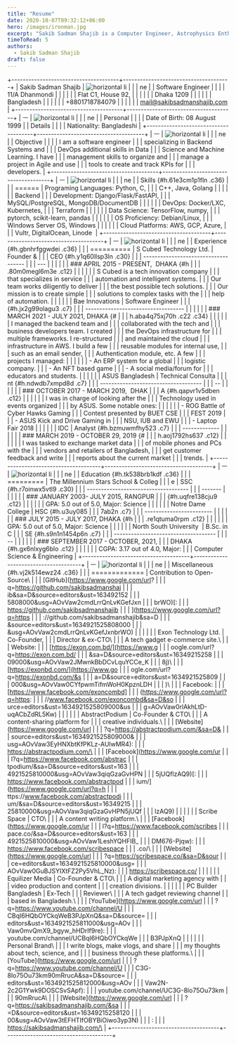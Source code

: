 ```yaml
---
title: "Resume"
date: 2020-10-07T09:32:12+06:00
hero: /images/ironman.jpg
excerpt: "Sakib Sadman Shajib is a Computer Engineer, Astrophysics Enthusiast, who promotes clean energy production and storage and loves video games."
timeToRead: 5
authors:
  - Sakib Sadman Shajib
draft: false
---
```

+--------------------------------------+--------------------------------------+
| Sakib Sadman Shajib                  | ![](images/horizontal_line.png "horizontal li |
|                                      | ne")                                 |
| Software Engineer                    |                                      |
|                                      | 11/A Dhanmondi                       |
|                                      |                                      |
|                                      | Flat C1, House 92,                   |
|                                      |                                      |
|                                      | Dhaka 1209                           |
|                                      |                                      |
|                                      | Bangladesh                           |
|                                      |                                      |
|                                      | +8801718784079                       |
|                                      |                                      |
|                                      | mail@sakibsadmanshajib.com           |
+--------------------------------------+--------------------------------------+
| ㅡ                                   | ![](images/horizontal_line.png "horizontal li |
|                                      | ne")                                 |
| Personal                             |                                      |
|                                      | Date of Birth: 08 August 1999        |
| Details                              |                                      |
|                                      | Nationality: Bangladeshi             |
+--------------------------------------+--------------------------------------+
| ㅡ                                   | ![](images/horizontal_line.png "horizontal li |
|                                      | ne")                                 |
| Objective                            |                                      |
|                                      | I am a software engineer             |
|                                      | specializing in Backend Systems and  |
|                                      | DevOps additional skills in Data     |
|                                      | Science and Machine Learning. I have |
|                                      | management skills to organize and    |
|                                      | manage a project in Agile and use    |
|                                      | tools to create and track KPIs for   |
|                                      | developers.                          |
+--------------------------------------+--------------------------------------+
| ㅡ                                   | ![](images/horizontal_line.png "horizontal li |
|                                      | ne")                                 |
| Skills {#h.61e3cm1p1fln .c36}        |                                      |
| ======                               | Programing Languages: Python, C,     |
|                                      | C++, Java, Golang                    |
|                                      |                                      |
|                                      | Backend                              |
|                                      | Development: Django/Flask/FastAPI,   |
|                                      | MySQL/PostgreSQL, MongoDB/DocumentDB |
|                                      |                                      |
|                                      | DevOps: Docker/LXC, Kubernetes,      |
|                                      | Terraform                            |
|                                      |                                      |
|                                      | Data Science: TensorFlow, numpy,     |
|                                      | pytorch, scikit-learn, pandas        |
|                                      |                                      |
|                                      | OS Proficiency: Debian/Linux,        |
|                                      | Windows Server OS, Windows           |
|                                      |                                      |
|                                      | Cloud Platforms: AWS, GCP, Azure,    |
|                                      | Vultr, DigitalOcean, Linode          |
+--------------------------------------+--------------------------------------+
| ㅡ                                   | ![](images/horizontal_line.png "horizontal li |
|                                      | ne")                                 |
| Experience {#h.gbnhrfggwdei .c36}    |                                      |
| ==========                           | S Cubed Technology Ltd. | Founder &  |
|                                      | CEO {#h.y1q60llsp3ln .c30}           |
|                                      | ------------------------------------ |
|                                      | ---                                  |
|                                      |                                      |
|                                      | ### APRIL 2015 - PRESENT,  DHAKA {#h |
|                                      | .80m0megl6m3e .c12}                  |
|                                      |                                      |
|                                      | S Cubed is a tech innovation company |
|                                      | that specializes in service          |
|                                      | automation and intelligent systems.  |
|                                      | Our team works diligently to deliver |
|                                      | the best possible tech solutions.    |
|                                      | Our mission is to create simple      |
|                                      | solutions to complex tasks with the  |
|                                      | help of automation.                  |
|                                      |                                      |
|                                      | Bae Innovations | Software Engineer  |
|                                      | {#h.jx2g99olagu3 .c7}                |
|                                      | -----------------------------------  |
|                                      |                                      |
|                                      | ### MARCH 2021 - JULY 2021, DHAKA {# |
|                                      | h.aba4q75xj70h .c22 .c34}            |
|                                      |                                      |
|                                      | I managed the backend team and       |
|                                      | collaborated with the tech and       |
|                                      | business developers team. I created  |
|                                      | the DevOps infrastructure for        |
|                                      | multiple frameworks. I re-structured |
|                                      | and maintained the cloud             |
|                                      | infrastructure in AWS. I build a few |
|                                      | reusable modules for internal use,   |
|                                      | such as an email sender,             |
|                                      | Authentication module, etc. A few    |
|                                      | projects I managed:                  |
|                                      |                                      |
|                                      | -   An ERP system for a global       |
|                                      |     logistic company.                |
|                                      | -   An NFT based game                |
|                                      | -   A social media/forum for         |
|                                      |     educators and students.          |
|                                      |                                      |
|                                      | ASUS Bangladesh | Technical Consulta |
|                                      | nt {#h.ndwdb7xmpd8d .c7}             |
|                                      | ------------------------------------ |
|                                      | --                                   |
|                                      |                                      |
|                                      | ### OCTOBER 2017 - MARCH 2019,  DHAK |
|                                      | A {#h.qapvr1v5dben .c12}             |
|                                      |                                      |
|                                      | I was in charge of looking after the |
|                                      | Technology used in events organized  |
|                                      | by ASUS. Some notable ones:          |
|                                      |                                      |
|                                      | -   ROG Battle of Cyber Hawks Gaming |
|                                      |     Contest presented by BUET CSE    |
|                                      |     FEST 2019                        |
|                                      | -   ASUS Kick and Drive Gaming in    |
|                                      |     NSU, IUB and EWU                 |
|                                      | -   Laptop Fair 2018                 |
|                                      |                                      |
|                                      | IDC | Analyst {#h.bzmuwmfhy523 .c7}  |
|                                      | -------------                        |
|                                      |                                      |
|                                      | ### MARCH 2019 - OCTOBER 29, 2019 {# |
|                                      | h.aoj1792hs637 .c12}                 |
|                                      |                                      |
|                                      | I was tasked to exchange market data |
|                                      | of mobile phones and PCs with the    |
|                                      | vendors and retailers of Bangladesh, |
|                                      | get customer feedback and write      |
|                                      | reports about the current market     |
|                                      | trends.                              |
+--------------------------------------+--------------------------------------+
| ㅡ                                   | ![](images/horizontal_line.png "horizontal li |
|                                      | ne")                                 |
| Education {#h.tk538brb1kdf .c36}     |                                      |
| =========                            | The Millennium Stars School & Colleg |
|                                      | e | SSC {#h.r7oinwx5vtl9 .c30}       |
|                                      | ------------------------------------ |
|                                      | -------                              |
|                                      |                                      |
|                                      | ### JANUARY 2003- JULY 2015, RANGPUR |
|                                      |  {#h.uqfre138cju9 .c12}              |
|                                      |                                      |
|                                      | GPA: 5.0 out of 5.0, Major: Science  |
|                                      |                                      |
|                                      | Notre Dame College | HSC {#h.u3uy085 |
|                                      | 7ab2n .c7}                           |
|                                      | ------------------------             |
|                                      |                                      |
|                                      | ### JULY 2015 - JULY 2017, DHAKA {#h |
|                                      | .re1qtuma0rpm .c12}                  |
|                                      |                                      |
|                                      | GPA: 5.0 out of 5.0, Major: Science  |
|                                      |                                      |
|                                      | North South University  | B.Sc. in C |
|                                      | SE {#h.s9n1n1454p6n .c7}             |
|                                      | ------------------------------------ |
|                                      | --                                   |
|                                      |                                      |
|                                      | ### SEPTEMBER 2017 - OCTOBER, 2021,  |
|                                      | DHAKA {#h.gx6nlxyg6blo .c12}         |
|                                      |                                      |
|                                      | CGPA: 3.17 out of 4.0, Major:        |
|                                      | Computer Science & Engineering       |
+--------------------------------------+--------------------------------------+
| ㅡ                                   | ![](images/horizontal_line.png "horizontal li |
|                                      | ne")                                 |
| Miscellaneous {#h.vj2k514ewz24 .c36} |                                      |
| =============                        | Contribution to Open-Source\         |
|                                      | [GitHub](https://www.google.com/url? |
|                                      | q=https://github.com/sakibsadmanshaj |
|                                      | ib&sa=D&source=editors&ust=163492152 |
|                                      | 5808000&usg=AOvVaw2cmdLrrQnLvKGefJxn |
|                                      | brWO)[:                              |
|                                      | https://github.com/sakibsadmanshajib |
|                                      | ](https://www.google.com/url?q=https |
|                                      | ://github.com/sakibsadmanshajib&sa=D |
|                                      | &source=editors&ust=1634921525808000 |
|                                      | &usg=AOvVaw2cmdLrrQnLvKGefJxnbrWO)   |
|                                      |                                      |
|                                      | Exon Technology Ltd. | Co-Founder,   |
|                                      | Director & ex-CTO\                   |
|                                      | A tech gadget e-commerce site.\      |
|                                      | Website:                             |
|                                      | [https://exon.com.bd/](https://www.g |
|                                      | oogle.com/url?q=https://exon.com.bd/ |
|                                      | &sa=D&source=editors&ust=16349215258 |
|                                      | 09000&usg=AOvVaw2JMwnkBbDCvLquYCCe_K |
|                                      | 8j)\                                 |
|                                      | [https://exonbd.com/](https://www.go |
|                                      | ogle.com/url?q=https://exonbd.com/&s |
|                                      | a=D&source=editors&ust=1634921525809 |
|                                      | 000&usg=AOvVaw0CYfpwmTifmWoH0KpznLDH |
|                                      | )\                                   |
|                                      | Facebook:                            |
|                                      | [https://www.facebook.com/exoncombd] |
|                                      | (https://www.google.com/url?q=https: |
|                                      | //www.facebook.com/exoncombd&sa=D&so |
|                                      | urce=editors&ust=1634921525809000&us |
|                                      | g=AOvVaw0rlAkhLtD-uqACbZdRL5Kw)      |
|                                      |                                      |
|                                      | AbstractPodium | Co-Founder & CTO\   |
|                                      | A content-sharing platform for       |
|                                      | creative individuals.\               |
|                                      | [Website](https://www.google.com/url |
|                                      | ?q=https://abstractpodium.com/&sa=D& |
|                                      | source=editors&ust=1634921525809000& |
|                                      | usg=AOvVaw3EyHNXbtKfPKLz-AUlwMR4):   |
|                                      | https://abstractpodium.com/\         |
|                                      | [Facebook](https://www.google.com/ur |
|                                      | l?q=https://www.facebook.com/abstrac |
|                                      | tpodium/&sa=D&source=editors&ust=163 |
|                                      | 4921525810000&usg=AOvVaw3qiqGzaGvHPN |
|                                      | 5jUQflzAQ9)[:                        |
|                                      | https://www.facebook.com/abstractpod |
|                                      | ium/](https://www.google.com/url?q=h |
|                                      | ttps://www.facebook.com/abstractpodi |
|                                      | um/&sa=D&source=editors&ust=16349215 |
|                                      | 25810000&usg=AOvVaw3qiqGzaGvHPN5jUQf |
|                                      | lzAQ9)                               |
|                                      |                                      |
|                                      | Scribe Space | CTO\                  |
|                                      | A content writing platform.\         |
|                                      | [Facebook](https://www.google.com/ur |
|                                      | l?q=https://www.facebook.com/scribes |
|                                      | pace.co/&sa=D&source=editors&ust=163 |
|                                      | 4921525810000&usg=AOvVaw1LeshYQHFIB_ |
|                                      | DM676-Pjqw):                         |
|                                      | https://www.facebook.com/scribespace |
|                                      | .co/\                                |
|                                      | [Website](https://www.google.com/url |
|                                      | ?q=https://scribespace.co/&sa=D&sour |
|                                      | ce=editors&ust=1634921525810000&usg= |
|                                      | AOvVaw0GuBJSYIXtFZ2Py5VhL_Nz):       |
|                                      | https://scribespace.co/              |
|                                      |                                      |
|                                      | Equilizer Media | Co-Founder & CTO\  |
|                                      | A digital marketing agency with      |
|                                      | video production and content         |
|                                      | creation divisions.                  |
|                                      |                                      |
|                                      | PC Builder Bangladesh | Ex-Tech      |
|                                      | Reviewer\                            |
|                                      | A tech gadget reviewing channel      |
|                                      | based in Bangladesh.\                |
|                                      | [YouTube](https://www.google.com/url |
|                                      | ?q=https://www.youtube.com/channel/U |
|                                      | CBqI6HQbOYCkqWeB3PJpXnQ&sa=D&source= |
|                                      | editors&ust=1634921525811000&usg=AOv |
|                                      | Vaw0mvQmX9_bgyw_hHDrIf9re):          |
|                                      | youtube.com/channel/UCBqI6HQbOYCkqWe |
|                                      | B3PJpXnQ                             |
|                                      |                                      |
|                                      | Personal Brand\                      |
|                                      | I write blogs, make vlogs, and share |
|                                      | my thoughts about tech, science, and |
|                                      | business through these platforms.\   |
|                                      | [YouTube](https://www.google.com/url |
|                                      | ?q=https://www.youtube.com/channel/U |
|                                      | C3G-8lo75Ou73km90mRrucA&sa=D&source= |
|                                      | editors&ust=1634921525812000&usg=AOv |
|                                      | Vaw2N-2c2G1Ywk9DOSCSvSApf):          |
|                                      | youtube.com/channel/UC3G-8lo75Ou73km |
|                                      | 90mRrucA\                            |
|                                      | [Website](https://www.google.com/url |
|                                      | ?q=https://sakibsadmanshajib.com/&sa |
|                                      | =D&source=editors&ust=16349215258120 |
|                                      | 00&usg=AOvVaw3tEFHTIfOBYBiOiwo3yp3N) |
|                                      | :                                    |
|                                      | https://sakibsadmanshajib.com/\      |
+--------------------------------------+--------------------------------------+
